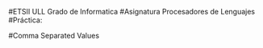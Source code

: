 #ETSII ULL Grado de Informatica 
#Asignatura Procesadores de Lenguajes
#Práctica:

#Comma Separated Values